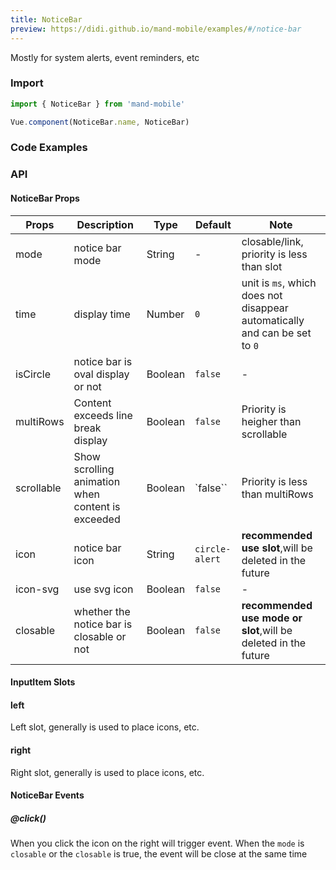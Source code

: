 ```yaml
---
title: NoticeBar
preview: https://didi.github.io/mand-mobile/examples/#/notice-bar
---
```


Mostly for system alerts, event reminders, etc

### Import

```javascript
import { NoticeBar } from 'mand-mobile'

Vue.component(NoticeBar.name, NoticeBar)
```


### Code Examples
<!-- DEMO -->

### API

#### NoticeBar Props
|Props | Description | Type | Default | Note|
|----|-----|------|------|------|
|mode|notice bar mode|String|-|closable/link, priority is less than slot|
|time|display time|Number|`0`|unit is `ms`, which does not disappear automatically and can be set to `0`|
|isCircle|notice bar is oval display or not|Boolean|`false`|-|
|multiRows|Content exceeds line break display|Boolean|`false`|Priority is heigher than scrollable|
|scrollable|Show scrolling animation when content is exceeded|Boolean|`false``|Priority is less than multiRows|
|icon|notice bar icon|String|`circle-alert`|**recommended use slot**,will be deleted in the future|
|icon-svg|use svg icon|Boolean|`false`|-|
|closable|whether the notice bar is closable or not|Boolean|`false`|**recommended use mode or slot**,will be deleted in the future|

#### InputItem Slots

#### left
Left slot, generally is used to place icons, etc.

#### right
Right slot, generally is used to place icons, etc.

#### NoticeBar Events

##### @click()
When you click the icon on the right will trigger event.
When the `mode` is `closable` or the `closable` is true, the event will be close at the same time
